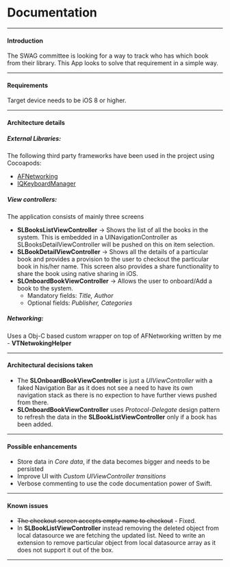 Documentation
==
___
#### Introduction
The SWAG committee is looking for a way to track who has which book from their library. This App looks to solve that requirement in a simple way.
___
#### Requirements
Target device needs to be iOS 8 or higher.
___
#### Architecture details
##### External Libraries:
The following third party frameworks have been used in the project using Cocoapods:
- [AFNetworking](https://github.com/AFNetworking/AFNetworking)
- [IQKeyboardManager](https://github.com/hackiftekhar/IQKeyboardManager)

##### View controllers:
The application consists of mainly three screens
- **SLBooksListViewController** -> Shows the list of all the books in the system. This is embedded in a UINavigationController as SLBooksDetailViewController will be pushed on this on item selection.
- **SLBookDetailViewController** -> Shows all the details of a particular book and provides a provision to the user to checkout the particular book in his/her name. This screen also provides a share functionality to share the book using native sharing in iOS.
- **SLOnboardBookViewController** -> Allows the user to onboard/Add a book to the system.
    * Mandatory fields: *Title, Author*
	* Optional fields: *Publisher, Categories*

##### Networking:
Uses a Obj-C based custom wrapper on top of AFNetworking written by me - **VTNetwokingHelper**
____
#### Architectural decisions taken
- The **SLOnboardBookViewController** is just a *UIViewController* with a faked Navigation Bar as it does not see a need to have its own navigation stack as there is no expection to have further views pushed from there.
- **SLOnboardBookViewController** uses *Protocol-Delegate* design pattern to refresh the data in the **SLBookListViewController** only if a book has been added.
___
#### Possible enhancements
- Store data in *Core data*, if the data becomes bigger and needs to be persisted
- Improve UI with *Custom UIViewController transitions*
- Verbose commenting to use the code documentation power of Swift.
___
#### Known issues
- ~~The checkout screen accepts empty name to checkout~~ - Fixed.
-  In **SLBookListViewController** instead removing the deleted object from local datasource we are fetching the updated list. Need to write an extension to remove particular object from local datasource array as it does not support it out of the box.
___